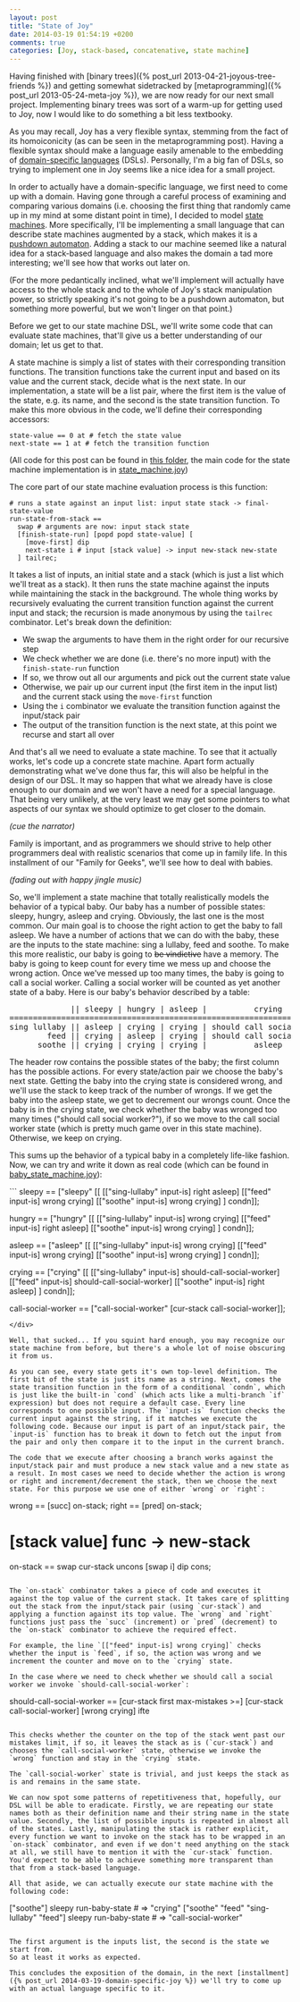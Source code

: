 ```yaml
---
layout: post
title: "State of Joy"
date: 2014-03-19 01:54:19 +0200
comments: true
categories: [Joy, stack-based, concatenative, state machine]
---
```


Having finished with [binary trees]({% post_url 2013-04-21-joyous-tree-friends %}) and getting somewhat sidetracked by [metaprogramming]({% post_url 2013-05-24-meta-joy %}), we are now ready for our next small project. Implementing binary trees was sort of a warm-up for getting used to Joy, now I would like to do something a bit less textbooky. 

As you may recall, Joy has a very flexible syntax, stemming from the fact of its homoiconicity (as can be seen in the metaprogramming post). Having a flexible syntax should make a language easily amenable to the embedding of [domain-specific languages](http://en.wikipedia.org/wiki/Domain-specific_language) (DSLs). Personally, I'm a big fan of DSLs, so trying to implement one in Joy seems like a nice idea for a small project.

In order to actually have a domain-specific language, we first need to come up with a domain. Having gone through a careful process of examining and comparing various domains (i.e. choosing the first thing that randomly came up in my mind at some distant point in time), I decided to model [state machines](http://en.wikipedia.org/wiki/State_machine). More specifically, I'll be implementing a small language that can describe state machines augmented by a stack, which makes it is a [pushdown automaton](http://en.wikipedia.org/wiki/Pushdown_automaton). Adding a stack to our machine seemed like a natural idea for a stack-based language and also makes the domain a tad more interesting; we'll see how that works out later on.

<!-- more -->

(For the more pedantically inclined, what we'll implement will actually have access to the whole stack and to the whole of Joy's stack manipulation power, so strictly speaking it's not going to be a pushdown automaton, but something more powerful, but we won't linger on that point.)

Before we get to our state machine DSL, we'll write some code that can evaluate state machines, that'll give us a better understanding of our domain; let us get to that. 

A state machine is simply a list of states with their corresponding transition functions. The transition functions take the current input and based on its value and the current stack, decide what is the next state. In our implementation, a state will be a list pair, where the first item is the value of the state, e.g. its name, and the second is the state transition function. To make this more obvious in the code, we'll define their corresponding accessors:

```
state-value == 0 at # fetch the state value
next-state == 1 at # fetch the transition function
```

(All code for this post can be found in [this folder](https://github.com/ncreep/language_perils/tree/master/Joy/state_machine), the main code for the state machine implementation is in [state_machine.joy](https://github.com/ncreep/language_perils/blob/master/Joy/state_machine/state_machine.joy))

The core part of our state machine evaluation process is this function:

```
# runs a state against an input list: input state stack -> final-state-value
run-state-from-stack == 
  swap # arguments are now: input stack state
  [finish-state-run] [popd popd state-value] [
    [move-first] dip
    next-state i # input [stack value] -> input new-stack new-state
  ] tailrec;
```

It takes a list of inputs, an initial state and a stack (which is just a list which we'll treat as a stack). It then runs the state machine against the inputs while maintaining the stack in the background. The whole thing works by recursively evaluating the current transition function against the current input and stack; the recursion is made anonymous by using the `tailrec` combinator. Let's break down the definition:

* We swap the arguments to have them in the right order for our recursive step
* We check whether we are done (i.e. there's no more input) with the `finish-state-run` function
* If so, we throw out all our arguments and pick out the current state value
* Otherwise, we pair up our current input (the first item in the input list) and the current stack using the `move-first` function
* Using the `i` combinator we evaluate the transition function against the input/stack pair
* The output of the transition function is the next state, at this point we recurse and start all over

And that's all we need to evaluate a state machine. To see that it actually works, let's code up a concrete state machine. Apart form actually demonstrating what we've done thus far, this will also be helpful in the design of our DSL. It may so happen that what we already have is close enough to our domain and we won't have a need for a special language. That being very unlikely, at the very least we may get some pointers to what aspects of our syntax we should optimize to get closer to the domain.

*(cue the narrator)*

Family is important, and as programmers we should strive to help other programmers deal with realistic scenarios that come up in family life. In this installment of our "Family for Geeks", we'll see how to deal with babies.

*(fading out with happy jingle music)*

So, we'll implement a state machine that totally realistically models the behavior of a typical baby. Our baby has a number of possible states: sleepy, hungry, asleep and crying. Obviously, the last one is the most common. Our main goal is to choose the right action to get the baby to fall asleep. We have a number of actions that we can do with the baby, these are the inputs to the state machine: sing a lullaby, feed and soothe. To make this more realistic, our baby is going to ~~be vindictive~~ have a memory. The baby is going to keep count for every time we mess up and choose the wrong action. Once we've messed up too many times, the baby is going to call a social worker. Calling a social worker will be counted as yet another state of a baby. Here is our baby's behavior described by a table:

<pre id="baby-table">
             || sleepy | hungry | asleep |          crying            | call social worker |
============================================================================================
sing lullaby || asleep | crying | crying | should call social worker? | call social worker |
        feed || crying | asleep | crying | should call social worker? | call social worker |
      soothe || crying | crying | crying |          asleep            | call social worker |
</pre>

The header row contains the possible states of the baby; the first column has the possible actions. For every state/action pair we choose the baby's next state. Getting the baby into the crying state is considered wrong, and we'll use the stack to keep track of the number of wrongs. If we get the baby into the asleep state, we get to decrement our wrongs count. Once the baby is in the crying state, we check whether the baby was wronged too many times ("should call social worker?"), if so we move to the call social worker state (which is pretty much game over in this state machine). Otherwise, we keep on crying.

This sums up the behavior of a typical baby in a completely life-like fashion. Now, we can try and write it down as real code (which can be found in [baby_state_machine.joy](https://github.com/ncreep/language_perils/blob/master/Joy/state_machine/baby_state_machine.joy)):

<div id="baby-states">
```
sleepy == ["sleepy" [[
  [["sing-lullaby" input-is] right asleep]
  [["feed" input-is] wrong crying]
  [["soothe" input-is] wrong crying]
] condn]];
  
hungry == ["hungry" [[
  [["sing-lullaby" input-is] wrong crying]
  [["feed" input-is] right asleep]
  [["soothe" input-is] wrong crying]
] condn]];
  
asleep == ["asleep" [[
  [["sing-lullaby" input-is] wrong crying]
  [["feed" input-is] wrong crying]
  [["soothe" input-is] wrong crying]
] condn]];
  
crying == ["crying" [[
  [["sing-lullaby" input-is] should-call-social-worker]
  [["feed" input-is] should-call-social-worker]
  [["soothe" input-is] right asleep]
] condn]];

call-social-worker == ["call-social-worker" [cur-stack call-social-worker]];
```
</div>

Well, that sucked... If you squint hard enough, you may recognize our state machine from before, but there's a whole lot of noise obscuring it from us. 

As you can see, every state gets it's own top-level definition. The first bit of the state is just its name as a string. Next, comes the state transition function in the form of a conditional `condn`, which is just like the built-in `cond` (which acts like a multi-branch `if` expression) but does not require a default case. Every line corresponds to one possible input. The `input-is` function checks the current input against the string, if it matches we execute the following code. Because our input is part of an input/stack pair, the `input-is` function has to break it down to fetch out the input from the pair and only then compare it to the input in the current branch. 

The code that we execute after choosing a branch works against the input/stack pair and must produce a new stack value and a new state as a result. In most cases we need to decide whether the action is wrong or right and increment/decrement the stack, then we choose the next state. For this purpose we use one of either `wrong` or `right`:
```
wrong == [succ] on-stack;
right == [pred] on-stack;

# [stack value] func -> new-stack
on-stack  == swap cur-stack uncons [swap i] dip cons;
```

The `on-stack` combinator takes a piece of code and executes it against the top value of the current stack. It takes care of splitting out the stack from the input/stack pair (using `cur-stack`) and applying a function against its top value. The `wrong` and `right` functions just pass the `succ` (increment) or `pred` (decrement) to the `on-stack` combinator to achieve the required effect.

For example, the line `[["feed" input-is] wrong crying]` checks whether the input is `feed`, if so, the action was wrong and we increment the counter and move on to the `crying` state.

In the case where we need to check whether we should call a social worker we invoke `should-call-social-worker`:
```
should-call-social-worker == 
  [cur-stack first max-mistakes >=] 
  [cur-stack call-social-worker] 
  [wrong crying] ifte
```

This checks whether the counter on the top of the stack went past our mistakes limit, if so, it leaves the stack as is (`cur-stack`) and chooses the `call-social-worker` state, otherwise we invoke the `wrong` function and stay in the `crying` state.

The `call-social-worker` state is trivial, and just keeps the stack as is and remains in the same state.

We can now spot some patterns of repetitiveness that, hopefully, our DSL will be able to eradicate. Firstly, we are repeating our state names both as their definition name and their string name in the state value. Secondly, the list of possible inputs is repeated in almost all of the states. Lastly, manipulating the stack is rather explicit, every function we want to invoke on the stack has to be wrapped in an `on-stack` combinator, and even if we don't need anything on the stack at all, we still have to mention it with the `cur-stack` function. You'd expect to be able to achieve something more transparent than that from a stack-based language.

All that aside, we can actually execute our state machine with the following code:

```
["soothe"] sleepy run-baby-state # => "crying"
["soothe" "feed" "sing-lullaby" "feed"] sleepy run-baby-state # => "call-social-worker"
```

The first argument is the inputs list, the second is the state we start from.  
So at least it works as expected.

This concludes the exposition of the domain, in the next [installment]({% post_url 2014-03-19-domain-specific-joy %}) we'll try to come up with an actual language specific to it.
